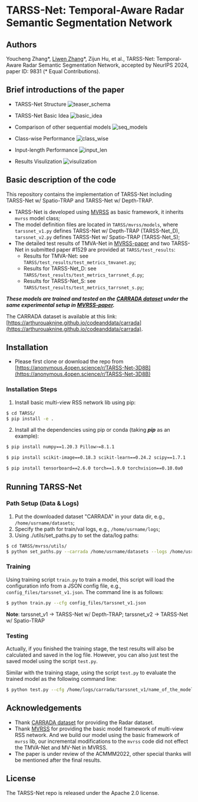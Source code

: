 # TARSS-Net: Temporal-Aware Radar Semantic Segmentation Network

## Authors
Youcheng Zhang*, [Liwen Zhang](https://github.com/zlw9161)\*, Zijun Hu, et al., TARSS-Net: Temporal-Aware Radar Semantic Segmentation Network, accepted by NeurIPS 2024, paper ID: 9831 (* Equal Contributions).

## Brief introductions of the paper

- TARSS-Net Structure
![teaser_schema](./images/teaser.png)

- TARSS-Net Basic Idea
![basic_idea](./images/basic-idea.png)

- Comparison of other sequential models
![seq_models](./images/sequential-model.png)

- Class-wise Performance
![class_wise](./images/sota-class.png)

- Input-length Performance
![input_len](./images/input-length.png)

- Results Visulization
![visulization](./images/visualization.png)

## Basic description of the code

This repository contains the implementation of TARSS-Net including TARSS-Net w/ Spatio-TRAP and TARSS-Net w/ Depth-TRAP.

- TARSS-Net is developed using [MVRSS](https://github.com/valeoai/MVRSS) as basic framework, it inherits `mvrss`  model class;
- The model definition files are located in `TARSS/mvrss/models`, where `tarssnet_v1.py` defines TARSS-Net w/ Depth-TRAP (TARSS-Net\_D), `tarssnet_v2.py` defines TARSS-Net w/ Spatio-TRAP (TARSS-Net\_S);
- The detailed test results of TMVA-Net in [MVRSS-paper](https://arxiv.org/abs/2103.16214) and two TARSS-Net in submitted paper #1529 are provided at `TARSS/test_results`:
	- Results for TMVA-Net: see `TARSS/test_results/test_metrics_tmvanet.py`;
	- Results for TARSS-Net\_D: see `TARSS/test_results/test_metrics_tarrsnet_d.py`;
	- Results for TARSS-Net\_S: see `TARSS/test_results/test_metrics_tarrsnet_s.py`;

***These models are trained and tested on the [CARRADA dataset](https://arxiv.org/abs/2005.01456) under the same experimental setup in [MVRSS-paper](https://arxiv.org/abs/2103.16214).***

The CARRADA dataset is available at this link: [https://arthurouaknine.github.io/codeanddata/carrada](https://arthurouaknine.github.io/codeanddata/carrada).

## Installation

- Please first clone or download the repo from [https://anonymous.4open.science/r/TARSS-Net-3D8B](https://anonymous.4open.science/r/TARSS-Net-3D8B)

### Installation Steps
1. Install basic multi-view RSS network lib using pip:
```bash
$ cd TARSS/
$ pip install -e .
```

2. Install all the dependencies using pip or conda (taking ***pip*** as an example):
```bash
$ pip install numpy==1.20.3 Pillow>=8.1.1  
```
```bash
$ pip install scikit-image==0.18.3 scikit-learn==0.24.2 scipy==1.7.1
```
```bash
$ pip install tensorboard==2.6.0 torch==1.9.0 torchvision==0.10.0a0
```

## Running TARSS-Net

### Path Setup (Data & Logs)
1. Put the downloaded dataset "CARRADA" in your data dir, e.g., `/home/usrname/datasets`;
2. Specify the path for train/val logs, e.g., `/home/usrname/logs`;
3. Using ./utils/set_paths.py to set the data/log paths:

```bash
$ cd TARSS/mvrss/utils/
$ python set_paths.py --carrada /home/usrname/datasets --logs /home/usrnames/logs
```

### Training

Using training script `train.py` to train a model, this script will load the configuration info from a JSON config file, e.g., `config_files/tarssnet_v1.json`. The command line is as follows:

```bash
$ python train.py --cfg config_files/tarssnet_v1.json
```

**Note**: tarssnet\_v1 -> TARSS-Net w/ Depth-TRAP; tarssnet\_v2 -> TARSS-Net w/ Spatio-TRAP

### Testing

Actually, if you finished the training stage, the test results will also be calculated and saved in the log file. However, you can also just test the saved model using the script `test.py`.

Similar with the training stage, using the script `test.py` to evaluate the trained model as the following command line:

```bash
$ python test.py --cfg /home/logs/carrada/tarssnet_v1/name_of_the_model/config.json
```


## Acknowledgements
- Thank [CARRADA dataset](https://arxiv.org/abs/2005.01456) for providing the Radar dataset.
- Thank [MVRSS](https://arxiv.org/abs/2103.16214) for providing the basic model framework of multi-view RSS network. And we build our model using the basic framework of `mvrss` lib, our incremental modifications to the  `mvrss` code did not effect the TMVA-Net and MV-Net in MVRSS. 
- The paper is under review of the ACMMM2022, other special thanks will be mentioned after the final results.

## License

The TARSS-Net repo is released under the Apache 2.0 license.

